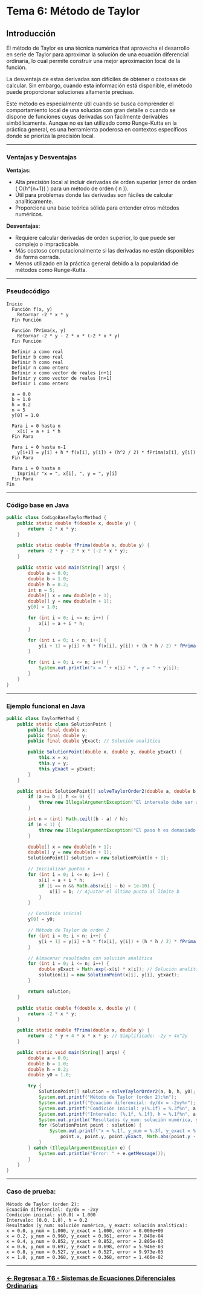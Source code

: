 # Tema 6: Método de Taylor

## Introducción 

El método de Taylor es una técnica numérica that aprovecha el desarrollo en serie de Taylor para aproximar la solución de una ecuación diferencial ordinaria, lo cual permite construir una mejor aproximación local de la función.

La desventaja de estas derivadas son difíciles de obtener o costosas de calcular. Sin embargo, cuando esta información está disponible, el método puede proporcionar soluciones altamente precisas.

Este método es especialmente útil cuando se busca comprender el comportamiento local de una solución con gran detalle o cuando se dispone de funciones cuyas derivadas son fácilmente derivables simbólicamente. Aunque no es tan utilizado como Runge-Kutta en la práctica general, es una herramienta poderosa en contextos específicos donde se prioriza la precisión local.

---

### Ventajas y Desventajas

**Ventajas:**
- Alta precisión local al incluir derivadas de orden superior (error de orden \( O(h^{n+1}) \) para un método de orden \( n \)).
- Útil para problemas donde las derivadas son fáciles de calcular analíticamente.
- Proporciona una base teórica sólida para entender otros métodos numéricos.

**Desventajas:**
- Requiere calcular derivadas de orden superior, lo que puede ser complejo o impracticable.
- Más costoso computacionalmente si las derivadas no están disponibles de forma cerrada.
- Menos utilizado en la práctica general debido a la popularidad de métodos como Runge-Kutta.

---

### Pseudocódigo

```text
Inicio
  Función f(x, y)
    Retornar -2 * x * y
  Fin Función

  Función fPrima(x, y)
    Retornar -2 * y - 2 * x * (-2 * x * y)
  Fin Función

  Definir a como real
  Definir b como real
  Definir h como real
  Definir n como entero
  Definir x como vector de reales [n+1]
  Definir y como vector de reales [n+1]
  Definir i como entero

  a = 0.0
  b = 1.0
  h = 0.2
  n = 5
  y[0] = 1.0

  Para i = 0 hasta n
    x[i] = a + i * h
  Fin Para

  Para i = 0 hasta n-1
    y[i+1] = y[i] + h * f(x[i], y[i]) + (h^2 / 2) * fPrima(x[i], y[i])
  Fin Para

  Para i = 0 hasta n
    Imprimir "x = ", x[i], ", y = ", y[i]
  Fin Para
Fin
```

---

### Código base en Java

```java
public class CodigoBaseTaylorMethod {
    public static double f(double x, double y) {
        return -2 * x * y;
    }

    public static double fPrima(double x, double y) {
        return -2 * y - 2 * x * (-2 * x * y);
    }

    public static void main(String[] args) {
        double a = 0.0;
        double b = 1.0;
        double h = 0.2;
        int n = 5;
        double[] x = new double[n + 1];
        double[] y = new double[n + 1];
        y[0] = 1.0;

        for (int i = 0; i <= n; i++) {
            x[i] = a + i * h;
        }

        for (int i = 0; i < n; i++) {
            y[i + 1] = y[i] + h * f(x[i], y[i]) + (h * h / 2) * fPrima(x[i], y[i]);
        }

        for (int i = 0; i <= n; i++) {
            System.out.println("x = " + x[i] + ", y = " + y[i]);
        }
    }
}
```

---

### Ejemplo funcional en Java

```java
public class TaylorMethod {
    public static class SolutionPoint {
        public final double x;
        public final double y;
        public final double yExact; // Solución analítica

        public SolutionPoint(double x, double y, double yExact) {
            this.x = x;
            this.y = y;
            this.yExact = yExact;
        }
    }

    public static SolutionPoint[] solveTaylorOrder2(double a, double b, double h, double y0) {
        if (a >= b || h <= 0) {
            throw new IllegalArgumentException("El intervalo debe ser a < b y h debe ser positivo");
        }

        int n = (int) Math.ceil((b - a) / h);
        if (n < 1) {
            throw new IllegalArgumentException("El paso h es demasiado grande para el intervalo");
        }

        double[] x = new double[n + 1];
        double[] y = new double[n + 1];
        SolutionPoint[] solution = new SolutionPoint[n + 1];

        // Inicializar puntos x
        for (int i = 0; i <= n; i++) {
            x[i] = a + i * h;
            if (i == n && Math.abs(x[i] - b) > 1e-10) {
                x[i] = b; // Ajustar el último punto al límite b
            }
        }

        // Condición inicial
        y[0] = y0;

        // Método de Taylor de orden 2
        for (int i = 0; i < n; i++) {
            y[i + 1] = y[i] + h * f(x[i], y[i]) + (h * h / 2) * fPrima(x[i], y[i]);
        }

        // Almacenar resultados con solución analítica
        for (int i = 0; i <= n; i++) {
            double yExact = Math.exp(-x[i] * x[i]); // Solución analítica: y = e^(-x^2)
            solution[i] = new SolutionPoint(x[i], y[i], yExact);
        }

        return solution;
    }

    public static double f(double x, double y) {
        return -2 * x * y;
    }

    public static double fPrima(double x, double y) {
        return -2 * y + 4 * x * x * y; // Simplificado: -2y + 4x^2y
    }

    public static void main(String[] args) {
        double a = 0.0;
        double b = 1.0;
        double h = 0.2;
        double y0 = 1.0;

        try {
            SolutionPoint[] solution = solveTaylorOrder2(a, b, h, y0);
            System.out.printf("Método de Taylor (orden 2):%n");
            System.out.printf("Ecuación diferencial: dy/dx = -2xy%n");
            System.out.printf("Condición inicial: y(%.1f) = %.3f%n", a, y0);
            System.out.printf("Intervalo: [%.1f, %.1f], h = %.1f%n", a, b, h);
            System.out.println("Resultados (y_num: solución numérica, y_exact: solución analítica):");
            for (SolutionPoint point : solution) {
                System.out.printf("x = %.1f, y_num = %.3f, y_exact = %.3f, error = %.3e%n", 
                    point.x, point.y, point.yExact, Math.abs(point.y - point.yExact));
            }
        } catch (IllegalArgumentException e) {
            System.out.println("Error: " + e.getMessage());
        }
    }
}
```

---

### Caso de prueba:

```text
Método de Taylor (orden 2):
Ecuación diferencial: dy/dx = -2xy
Condición inicial: y(0.0) = 1.000
Intervalo: [0.0, 1.0], h = 0.2
Resultados (y_num: solución numérica, y_exact: solución analítica):
x = 0.0, y_num = 1.000, y_exact = 1.000, error = 0.000e+00
x = 0.2, y_num = 0.960, y_exact = 0.961, error = 7.840e-04
x = 0.4, y_num = 0.852, y_exact = 0.852, error = 2.805e-03
x = 0.6, y_num = 0.697, y_exact = 0.698, error = 5.946e-03
x = 0.8, y_num = 0.527, y_exact = 0.527, error = 9.973e-03
x = 1.0, y_num = 0.368, y_exact = 0.368, error = 1.466e-02
```

---
### [<- Regresar a T6 - Sistemas de Ecuaciones Diferenciales Ordinarias](https://github.com/Yayackie/Trabajos_Metodos-Numericos/blob/main/T6%20-%20Soluci%C3%B3n%20de%20Ecuaciones%20Diferenciales/Sistemas%20de%20Ecuaciones%20Diferenciales%20Ordinarias/Introducci%C3%B3n%20a%20los%20SIstemas%20de%20Ecuaciones%20Diferenciales%20Ordinarias.md)


